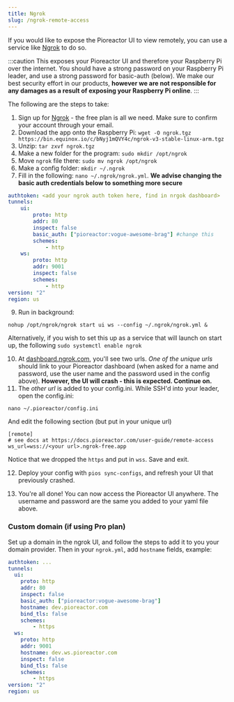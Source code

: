 ```yaml
---
title: Ngrok
slug: /ngrok-remote-access
---
```


If you would like to expose the Pioreactor UI to view remotely, you can use a service like [Ngrok](https://ngrok.com/) to do so.

:::caution
This exposes your Pioreactor UI and therefore your Raspberry Pi over the internet. You should have a strong password on your Raspberry Pi leader, and use a strong password for basic-auth (below). We make our best security effort in our products, **however we are not responsible for any damages as a result of exposing your Raspberry Pi online**.
:::

The following are the steps to take:

1.  Sign up for [Ngrok](https://ngrok.com/) - the free plan is all we need. Make sure to confirm your account through your email.
2.  Download the app onto the Raspberry Pi: `wget -O ngrok.tgz https://bin.equinox.io/c/bNyj1mQVY4c/ngrok-v3-stable-linux-arm.tgz`
3.  Unzip: `tar zxvf ngrok.tgz`
4.  Make a new folder for the program: `sudo mkdir /opt/ngrok`
5.  Move `ngrok` file there: `sudo mv ngrok /opt/ngrok`
6.  Make a config folder: `mkdir ~/.ngrok`
7.  Fill in the following: `nano ~/.ngrok/ngrok.yml`. **We advise changing the basic auth credentials below to something more secure**
    
```yml
authtoken: <add your ngrok auth token here, find in nrgok dashboard>
tunnels:
    ui:
        proto: http
        addr: 80
        inspect: false
        basic_auth: ["pioreactor:vogue-awesome-brag"] #change this
        schemes:
            - http
    ws:
        proto: http
        addr: 9001
        inspect: false
        schemes:
            - http
version: "2"
region: us
```

9.  Run in background:
```
nohup /opt/ngrok/ngrok start ui ws --config ~/.ngrok/ngrok.yml &
```
Alternatively, if you wish to set this up as a service that will launch on start up, the following `sudo systemctl enable ngrok`

10.  At [dashboard.ngrok.com](https://dashboard.ngrok.com/cloud-edge/endpoints), you'll see two urls. *One of the unique urls* should link to your Pioreactor dashboard (when asked for a name and password, use the user name and the password used in the config above). **However, the UI will crash - this is expected. Continue on.**
11.  The *other url* is added to your config.ini. While SSH'd into your leader, open the config.ini:

```
nano ~/.pioreactor/config.ini
```

And edit the following section (but put in your unique url)

```
[remote]
# see docs at https://docs.pioreactor.com/user-guide/remote-access
ws_url=wss://<your url>.ngrok-free.app
```

Notice that we dropped the `https` and put in `wss`. Save and exit.

12.  Deploy your config with `pios sync-configs`, and refresh your UI that previously crashed.
    
13.  You're all done! You can now access the Pioreactor UI anywhere. The username and password are the same you added to your yaml file above.


### Custom domain (if using Pro plan)

Set up a domain in the ngrok UI, and follow the steps to add it to you your domain provider. Then in your `ngrok.yml`, add `hostname` fields, example:

```yaml
authtoken: ...
tunnels:
  ui:
    proto: http
    addr: 80
    inspect: false
    basic_auth: ["pioreactor:vogue-awesome-brag"]
    hostname: dev.pioreactor.com
    bind_tls: false
    schemes:
        - https
  ws:
    proto: http
    addr: 9001
    hostname: dev.ws.pioreactor.com
    inspect: false
    bind_tls: false
    schemes:
        - https
version: "2"
region: us
```